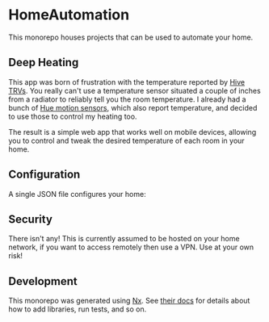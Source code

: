 # HomeAutomation

This monorepo houses projects that can be used to automate your home.

## Deep Heating

This app was born of frustration with the temperature reported by
[Hive TRVs](https://www.hivehome.com/shop/smart-heating/hive-radiator-valve).
You really can't use a temperature sensor situated a couple of inches from a
radiator to reliably tell you the room temperature. I already had a bunch of
[Hue motion sensors](https://www.philips-hue.com/en-gb/p/hue-motion-sensor/8719514342125),
which also report temperature, and decided to use those to control my heating
too.

The result is a simple web app that works well on mobile devices, allowing you
to control and tweak the desired temperature of each room in your home.

## Configuration

A single JSON file configures your home:

## Security

There isn't any! This is currently assumed to be hosted on your home network, if
you want to access remotely then use a VPN. Use at your own risk!

## Development

This monorepo was generated using [Nx](https://nx.dev). See
[their docs](https://nx.dev/using-nx/nx-cli) for details about how to add
libraries, run tests, and so on.
